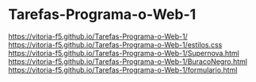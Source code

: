 # Tarefas-Programa-o-Web-1
https://vitoria-f5.github.io/Tarefas-Programa-o-Web-1/ 
<br> https://vitoria-f5.github.io/Tarefas-Programa-o-Web-1/estilos.css
<br> https://vitoria-f5.github.io/Tarefas-Programa-o-Web-1/Supernova.html
<br> https://vitoria-f5.github.io/Tarefas-Programa-o-Web-1/BuracoNegro.html
<br> https://vitoria-f5.github.io/Tarefas-Programa-o-Web-1/formulario.html


